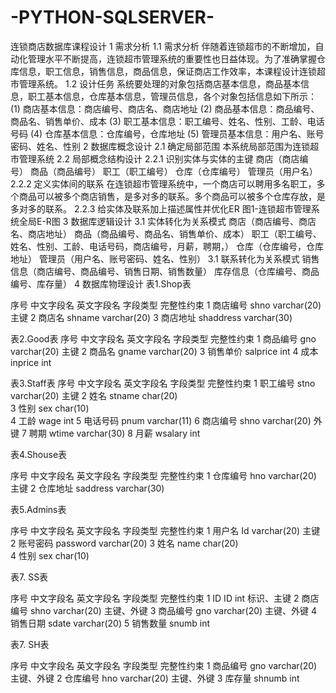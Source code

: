 # -PYTHON-SQLSERVER-
连锁商店数据库课程设计
1  需求分析
1.1  需求分析
伴随着连锁超市的不断增加，自动化管理水平不断提高，连锁超市管理系统的重要性也日益体现。为了准确掌握仓库信息，职工信息，销售信息，商品信息，保证商店工作效率，本课程设计连锁超市管理系统。
1.2  设计任务
系统要处理的对象包括商店基本信息，商品基本信息，职工基本信息，仓库基本信息，管理员信息，各个对象包括信息如下所示：
(1) 商店基本信息：商店编号、商店名、商店地址
(2) 商品基本信息：商品编号、商品名、销售单价、成本
(3) 职工基本信息：职工编号、姓名、性别、工龄、电话号码
(4) 仓库基本信息：仓库编号，仓库地址
(5) 管理员基本信息：用户名、账号密码、姓名、性别
2  数据库概念设计
2.1  确定局部范围
本系统局部范围为连锁超市管理系统
2.2  局部概念结构设计
2.2.1 识别实体与实体的主键
商店（商店编号）
商品（商品编号）
职工（职工编号）
仓库（仓库编号）
管理员（用户名）
2.2.2 定义实体间的联系
在连锁超市管理系统中，一个商店可以聘用多名职工，多个商品可以被多个商店销售，是多对多的联系。多个商品可以被多个仓库存放，是多对多的联系。
2.2.3 给实体及联系加上描述属性并优化ER
图1-连锁超市管理系统全局E-R图
3  数据库逻辑设计
3.1  实体转化为关系模式
商店（商店编号、商店名、商店地址）
商品（商品编号、商品名、销售单价、成本）
职工（职工编号、姓名、性别、工龄、电话号码，商店编号，月薪，聘期，）
仓库（仓库编号，仓库地址）
管理员（用户名、账号密码、姓名、性别）
3.1  联系转化为关系模式
销售信息（商店编号、商品编号、销售日期、销售数量）
库存信息（仓库编号、商品编号、库存量）
4  数据库物理设计
表1.Shop表

序号	中文字段名	英文字段名	字段类型	完整性约束
1	商店编号	shno	varchar(20)	主键
2	商店名	shname	varchar(20)	
3	商店地址	shaddress	varchar(30)	

表2.Good表
序号	中文字段名	英文字段名	字段类型	完整性约束
1	商品编号	gno	varchar(20)	主键
2	商品名	gname	varchar(20)	
3	销售单价	salprice	int	
4	成本	inprice	int	

表3.Staff表
序号	中文字段名	英文字段名	字段类型	完整性约束
1	职工编号	stno	varchar(20)	主键
2	姓名	stname	char(20)	
3	性别	sex	char(10)	
4	工龄	wage	int	
5	电话号码	pnum	varchar(11)	
6	商店编号	shno	varchar(20)	外键
7	聘期	wtime	varchar(30)	
8	月薪	wsalary	int	

表4.Shouse表

序号	中文字段名	英文字段名	字段类型	完整性约束
1	仓库编号	hno	varchar(20)	主键
2	仓库地址	saddress	varchar(30)	

表5.Admins表

序号	中文字段名	英文字段名	字段类型	完整性约束
1	用户名	Id	varchar(20)	主键
2	账号密码	password	varchar(20)	
3	姓名	name	char(20)	
4	性别	sex	char(10)	

 

表7. SS表

序号	中文字段名	英文字段名	字段类型	完整性约束
1	ID	ID	int	标识、主键
2	商店编号
shno	varchar(20)	主键、外键
3	商品编号
gno	varchar(20)	主键、外键
4	销售日期	sdate	varchar(20)	
5	销售数量	snumb	int	

表7. SH表

序号	中文字段名	英文字段名	字段类型	完整性约束
1	商品编号	gno	varchar(20)	主键、外键
2	仓库编号
hno	varchar(20)	主键、外键
3	库存量
shnumb	int	

